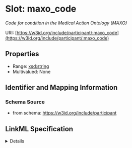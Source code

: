 # Slot: maxo_code
_Code for condition in the Medical Action Ontology (MAXO)_


URI: [https://w3id.org/include/participant/:maxo_code](https://w3id.org/include/participant/:maxo_code)



<!-- no inheritance hierarchy -->




## Properties

* Range: [xsd:string](xsd:string)
* Multivalued: None







## Identifier and Mapping Information







### Schema Source


* from schema: https://w3id.org/include/participant




## LinkML Specification

<details>
```yaml
name: maxo_code
definition_uri: include:maxo_code
description: Code for condition in the Medical Action Ontology (MAXO)
title: Maxo Code
from_schema: https://w3id.org/include/participant
rank: 1000
alias: maxo_code
domain_of:
- Condition
range: string

```
</details>
